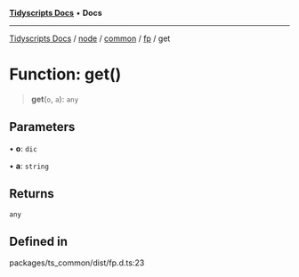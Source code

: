 [**Tidyscripts Docs**](../../../../../../../README.md) • **Docs**

***

[Tidyscripts Docs](../../../../../../../globals.md) / [node](../../../../../README.md) / [common](../../../README.md) / [fp](../README.md) / get

# Function: get()

> **get**(`o`, `a`): `any`

## Parameters

• **o**: `dic`

• **a**: `string`

## Returns

`any`

## Defined in

packages/ts\_common/dist/fp.d.ts:23
